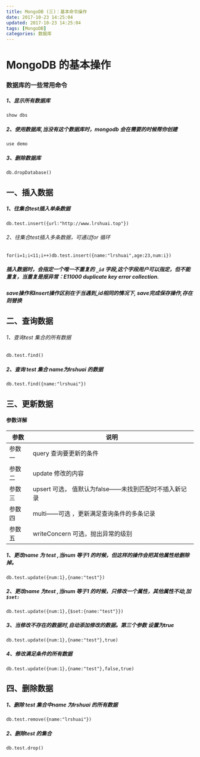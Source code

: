 ```yaml
---
title: MongoDB (三)：基本命令操作
date: 2017-10-23 14:25:04
updated: 2017-10-23 14:25:04
tags: [MongoDB]
categories: 数据库
---
```

# MongoDB 的基本操作

### 数据库的一些常用命令
##### 1、显示所有数据库
```
show dbs
```
##### 2、使用数据库,当没有这个数据库时，mongodb 会在需要的时候帮你创建
```
use demo
```
##### 3、删除数据库
```
db.dropDatabase()
```

<!--more-->

## 一、插入数据
##### 1、往集合test插入单条数据
```
db.test.insert({url:"http://www.lrshuai.top"})
```

###### 2、往集合test插入多条数据，可通过for 循环
```
for(i=1;i<11;i++)db.test.insert({name:"lrshuai",age:23,num:i})
```
##### 插入数据时，会指定一个唯一不重复的 `_id` 字段,这个字段用户可以指定，但不能重复，当重复是报异常：E11000 duplicate key error collection.

##### save操作和insert操作区别在于当遇到_id相同的情况下, save完成保存操作,存在则替换
## 二、查询数据
###### 1、查询test 集合的所有数据
```
db.test.find()
```
##### 2、查询 test 集合 name为lrshuai 的数据
```
db.test.find({name:"lrshuai"})
```

## 三、更新数据
#### 参数详解
|参数|说明|
|---|---|
|参数一|query 查询要更新的条件|
|参数二|update 修改的内容|
|参数三|upsert 可选， 值默认为false——未找到匹配时不插入新记录|
|参数四|multi——可选 ，更新满足查询条件的多条记录|
|参数五|writeConcern 可选，抛出异常的级别|
##### 1、更改name 为 test ,当num 等于1 的时候，但这样的操作会把其他属性给删除掉。
```
db.test.update({num:1},{name:"test"})
```

##### 2、更改name 为test ,当num 等于1 的时候，只修改一个属性，其他属性不动,加 `$set:`
```
db.test.update({num:1},{$set:{name:"test"}})
```

##### 3、当修改不存在的数据时,自动添加修改的数据。第三个参数 设置为true
```
db.test.update({num:1},{name:"test"},true)
```

##### 4、修改满足条件的所有数据
```
db.test.update({num:1},{name:"test"},false,true)
```

## 四、删除数据
##### 1、删除 test 集合中name 为lrshuai 的所有数据
```
db.test.remove({name:"lrshuai"})
```

##### 2、删除test 的集合
```
db.test.drop()
```


